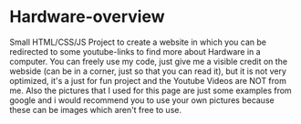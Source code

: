 # Hardware-overview
Small HTML/CSS/JS Project to create a website in which you can be redirected to some youtube-links to find more about Hardware in a computer. You can freely use my code, just give me a visible credit on the webside (can be in a corner, just so that you can read it), but it is not very optimized, it's a just for fun project and the Youtube Videos are NOT from me. Also the pictures that I used for this page are just some examples from google and i would recommend you to use your own pictures because these can be images which aren't free to use. 
